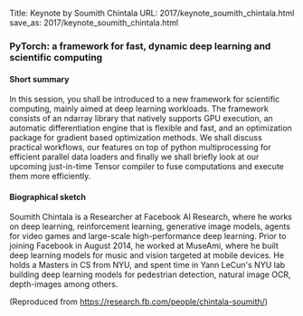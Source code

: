 Title: Keynote by Soumith Chintala
URL: 2017/keynote_soumith_chintala.html
save_as: 2017/keynote_soumith_chintala.html


### PyTorch: a framework for fast, dynamic deep learning and scientific computing

#### Short summary

In this session, you shall be introduced to a new framework for scientific computing, mainly
aimed at deep learning workloads. The framework consists of an ndarray library that natively
supports GPU execution, an automatic differentiation engine that is flexible and fast, and
an optimization package for gradient based optimization methods. We shall discuss practical
workflows, our features on top of python multiprocessing for efficient parallel data loaders
and finally we shall briefly look at our upcoming just-in-time Tensor compiler to fuse
computations and execute them more efficiently.

#### Biographical sketch

Soumith Chintala is a Researcher at Facebook AI Research, where he works on deep learning,
reinforcement learning, generative image models, agents for video games and large-scale
high-performance deep learning. Prior to joining Facebook in August 2014, he worked at
MuseAmi, where he built deep learning models for music and vision targeted at mobile
devices. He holds a Masters in CS from NYU, and spent time in Yann LeCun's NYU lab building
deep learning models for pedestrian detection, natural image OCR, depth-images among others.

(Reproduced from <https://research.fb.com/people/chintala-soumith/>)
